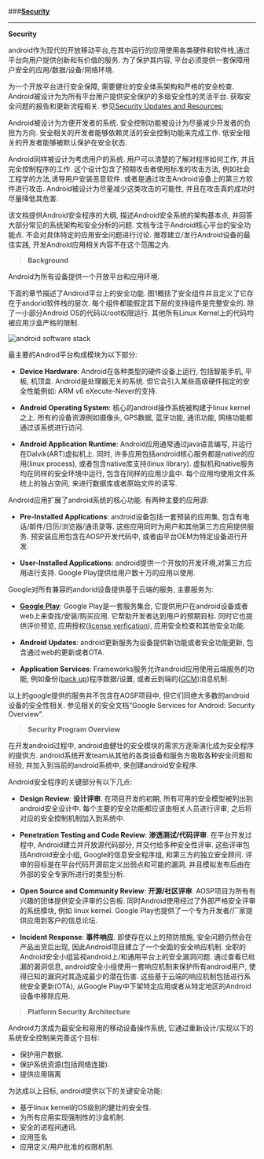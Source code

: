 
###[**Security**](http://source.android.com/security/index.html)

-----
**Security**

android作为现代的开放移动平台,在其中运行的应用使用各类硬件和软件栈,通过平台向用户提供创新和有价值的服务. 为了保护其内容, 平台必须提供一套保障用户安全的应用/数据/设备/网络环境. 

为一个开放平台进行安全保障, 需要健壮的安全体系架构和严格的安全检查. Android被设计为为所有平台用户提供安全保护的多级安全性的灵活平台. 获取安全问题的报告和更新流程相关. 参见[Security Updates and Resources](http://source.android.com/security/overview/updates-resources.html);

Android被设计为方便开发者的系统. 安全控制功能被设计为尽量减少开发者的负担为方向.  安全相关的开发者能够依赖灵活的安全控制功能来完成工作. 低安全相关的开发者能够被默认保护在安全状态.

Android同样被设计为考虑用户的系统. 用户可以清楚的了解对程序如何工作, 并且完全控制程序的工作. 这个设计包含了预期攻击者使用标准的攻击方法, 例如社会工程学的方法,诱导用户安装恶意软件. 或者是通过攻击Android设备上的第三方软件进行攻击. Android被设计为尽量减少这类攻击的可能性, 并且在攻击真的成功时尽量降低其危害.

该文档提供Android安全程序的大纲, 描述Android安全系统的架构基本点, 并回答大部分常见的系统架构和安全分析的问题. 文档专注于Android核心平台的安全功能点. 不会对具体特定的应用安全问题进行讨论. 推荐建立/发行Android设备的最佳实践, 开发Android应用相关内容不在这个范围之内.



> **Background**


Android为所有设备提供一个开放平台和应用环境.


下面的章节描述了Android平台上的安全功能. 图1概括了安全组件并且定义了它存在于andorid软件栈的层次. 每个组件都能假定其下层的支持组件是完整安全的. 除了一小部分Android OS的代码以root权限运行. 其他所有Linux Kernel上的代码均被应用沙盒严格的限制.

![android software stack](http://source.android.com/security/images/android_software_stack.png)

最主要的Androd平台构成模块为以下部分:

 - **Device Hardware**: Android在各种类型的硬件设备上运行, 包括智能手机, 平板, 机顶盒. Android是处理器无关的系统. 但它会引入某些高级硬件指定的安全性能例如: ARM v6 eXecute-Never的支持.

 - **Android Operating System**: 核心的android操作系统被构建于linux kernel之上. 所有的设备资源例如摄像头, GPS数据, 蓝牙功能, 通讯功能, 网络功能都通过该系统进行访问.

 - **Android Application Runtime**: Android应用通常通过java语言编写, 并运行在Dalvik(ART)虚拟机上. 同时, 许多应用包括android核心服务都是native的应用(linux process), 或者包含native库支持(linux library). 虚拟机和native服务均在同样的安全环境中运行, 包含在同样的应用沙盒中.  每个应用均使用文件系统上的独占空间, 来进行数据库或者原始文件的读写. 


Android应用扩展了android系统的核心功能. 有两种主要的应用源:

 - **Pre-Installed Applications**: android设备包括一套预装的应用集, 包含有电话/邮件/日历/浏览器/通讯录等. 这些应用同时为用户和其他第三方应用提供服务. 预安装应用包含在AOSP开发代码中, 或者由平台OEM为特定设备进行开发.

 - **User-Installed Applications**: android提供一个开放的开发环境,对第三方应用进行支持. Google Play提供给用户数十万的应用以使用.

Google对所有兼容的andorid设备提供基于云端的服务, 主要服务为:

 - **[Google Play](https://play.google.com/store)**: Google Play是一套服务集合, 它提供用户在android设备或者web上来查找/安装/购买应用. 它帮助开发者达到用户的预期目标. 同时它也提供评价预览, 应用授权([license verfication](https://developer.android.com/guide/publishing/licensing.html)), 应用安全检查和其他安全功能.
 
 - **Android Updates**: android更新服务为设备提供新功能或者安全功能更新, 包含通过web的更新或者OTA.

 - **Application Services**: Frameworks服务允许android应用使用云端服务的功能, 例如备份([back up](https://developer.android.com/guide/topics/data/backup.html))程序数据/设置, 或者云到端的([GCM](https://developers.google.com/cloud-messaging/))消息机制.

以上的google提供的服务并不包含在AOSP项目中, 但它们同绝大多数的android设备的安全性相关. 参见相关的安全文档“Google Services for Android: Security Overview”.


> **Security Program Overview**

在开发android过程中, android由健壮的安全模块的需求方逐渐演化成为安全程序的提供方. android系统开发team从其他的各类设备和服务方吸取各种安全问题和经验, 并加入到当前的android系统中, 来创建android安全程序.

Android安全程序的关键部分有以下几点:

 - **Design Review**: **设计评审**. 在项目开发的初期, 所有可用的安全模型被列出到android安全设计中. 每个主要的安全功能都应该由相关人员进行评审, 之后将对应的安全控制机制加入到系统中.

 - **Penetration Testing and Code Review**: **渗透测试/代码评审**. 在平台开发过程中, Android建立并开放源代码部分, 并交付给多种安全性评审. 这些评审包括Android安全小组, Google的信息安全程序组,  和第三方的独立安全顾问. 评审的目标是在平台代码开源前定义出弱点和可能的漏洞, 并且模拟发布后由在外部的安全专家所进行的类型分析.

 - **Open Source and Community Review**: **开源/社区评审**. AOSP项目为所有有兴趣的团体提供安全评审的公告板. 同时Android使用经过了外部严格安全评审的系统模块, 例如 linux kernel. Google Play也提供了一个专为开发者/厂家提供应用到客户的信息论坛. 

 - **Incident Response**: **事件响应**. 即使存在以上的预防措施, 安全问题仍然会在产品出货后出现, 因此Android项目建立了一个全面的安全响应机制. 全职的Android安全小组监视android上/和通用平台上的安全漏洞问题. 通过查看已纰漏的漏洞信息, android安全小组使用一套响应机制来保护所有android用户, 使得已知的漏洞对其造成最少的潜在伤害. 这些基于云端的响应机制包括进行系统安全更新(OTA), 从Google Play中下架特定应用或者从特定地区的Android设备中移除应用. 


> **Platform Security Architecture**

Android力求成为最安全和易用的移动设备操作系统, 它通过重新设计/实现以下的系统安全控制来完善这个目标:

 - 保护用户数据.
 - 保护系统资源(包括网络连接).
 - 提供应用隔离

为达成以上目标, android提供以下的关键安全功能:

 - 基于linux kernel的OS级别的健壮的安全性.
 - 为所有应用实现强制性的沙盒机制.
 - 安全的进程间通讯. 
 - 应用签名
 - 应用定义/用户批准的权限机制.